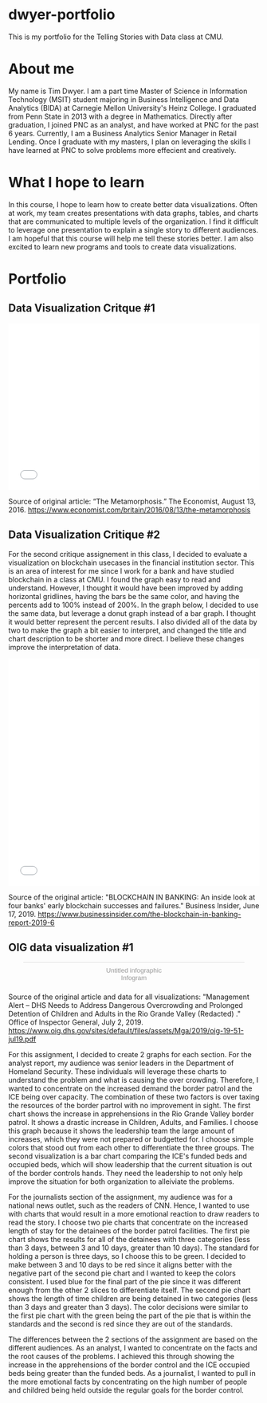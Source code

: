 # dwyer-portfolio
This is my portfolio for the Telling Stories with Data class at CMU.

# About me
My name is Tim Dwyer. I am a part time Master of Science in Information Technology (MSIT) student majoring in Business Intelligence and Data Analytics (BIDA) at Carnegie Mellon University's Heinz College. I graduated from Penn State in 2013 with a degree in Mathematics. Directly after graduation, I joined PNC as an analyst, and have worked at PNC for the past 6 years. Currently, I am a Business Analytics Senior Manager in Retail Lending. Once I graduate with my masters, I plan on leveraging the skills I have learned at PNC to solve problems more effecient and creatively.

# What I hope to learn
In this course, I hope to learn how to create better data visualizations. Often at work, my team creates presentations with data graphs, tables, and charts that are communicated to multiple levels of the organization. I find it difficult to leverage one presentation to explain a single story to different audiences. I am hopeful that this course will help me tell these stories better. I am also excited to learn new programs and tools to create data visualizations.

# Portfolio

## Data Visualization Critque #1
<iframe title="Corbyn Obtains Highest Number of Likes" aria-label="Column Chart" id="datawrapper-chart-c5iwh" src="//datawrapper.dwcdn.net/c5iwh/3/" scrolling="no" frameborder="0" style="width: 0; min-width: 100% !important; border: none;" height="335"></iframe><script type="text/javascript">!function(){"use strict";window.addEventListener("message",function(a){if(void 0!==a.data["datawrapper-height"])for(var e in a.data["datawrapper-height"]){var t=document.getElementById("datawrapper-chart-"+e)||document.querySelector("iframe[src*='"+e+"']");t&&(t.style.height=a.data["datawrapper-height"][e]+"px")}})}();</script>

Source of original article: “The Metamorphosis.” The Economist, August 13, 2016. https://www.economist.com/britain/2016/08/13/the-metamorphosis


## Data Visualization Critique #2

For the second critique assignement in this class, I decided to evaluate a visualization on blockchain usecases in the financial institution sector. This is an area of interest for me since I work for a bank and have studied blockchain in a class at CMU. I found the graph easy to read and understand. However, I thought it would have been improved by adding horizontal gridlines, having the bars be the same color, and having the percents add to 100% instead of 200%. In the graph below, I decided to use the same data, but leverage a donut graph instead of a bar graph. I thought it would better represent the percent results. I also divided all of the data by two to make the graph a bit easier to interpret, and changed the title and chart description to be shorter and more direct. I believe these changes improve the interpretation of data. 

<iframe title="Top Use Cases for Blockchain" aria-label="Interactive donut chart" id="datawrapper-chart-tgtis" src="//datawrapper.dwcdn.net/tgtis/1/" scrolling="no" frameborder="0" style="width: 0; min-width: 100% !important; border: none;" height="457"></iframe><script type="text/javascript">!function(){"use strict";window.addEventListener("message",function(a){if(void 0!==a.data["datawrapper-height"])for(var e in a.data["datawrapper-height"]){var t=document.getElementById("datawrapper-chart-"+e)||document.querySelector("iframe[src*='"+e+"']");t&&(t.style.height=a.data["datawrapper-height"][e]+"px")}})}();</script>

Source of the original article: "BLOCKCHAIN IN BANKING: An inside look at four banks' early blockchain successes and failures." Business Insider, June 17, 2019. https://www.businessinsider.com/the-blockchain-in-banking-report-2019-6



## OIG data visualization #1

<div class="infogram-embed" data-id="77a79c0f-412e-4ef7-81b3-5e868d062a84" data-type="interactive" data-title="Untitled infographic"></div><script>!function(e,t,s,i){var n="InfogramEmbeds",o=e.getElementsByTagName("script")[0],d=/^http:/.test(e.location)?"http:":"https:";if(/^\/{2}/.test(i)&&(i=d+i),window[n]&&window[n].initialized)window[n].process&&window[n].process();else if(!e.getElementById(s)){var r=e.createElement("script");r.async=1,r.id=s,r.src=i,o.parentNode.insertBefore(r,o)}}(document,0,"infogram-async","https://e.infogram.com/js/dist/embed-loader-min.js");</script><div style="padding:8px 0;font-family:Arial!important;font-size:13px!important;line-height:15px!important;text-align:center;border-top:1px solid #dadada;margin:0 30px"><a href="https://infogram.com/77a79c0f-412e-4ef7-81b3-5e868d062a84" style="color:#989898!important;text-decoration:none!important;" target="_blank">Untitled infographic</a><br><a href="https://infogram.com" style="color:#989898!important;text-decoration:none!important;" target="_blank" rel="nofollow">Infogram</a></div>

Source of the original article and data for all visualizations: "Management Alert – DHS Needs to Address Dangerous Overcrowding and Prolonged Detention of Children and Adults in the Rio Grande Valley (Redacted) ." Office of Inspector General, July 2, 2019. https://www.oig.dhs.gov/sites/default/files/assets/Mga/2019/oig-19-51-jul19.pdf


For this assignment, I decided to create 2 graphs for each section. For the analyst report, my audience was senior leaders in the Department of Homeland Security. These individuals will leverage these charts to understand the problem and what is causing the over crowding. Therefore, I wanted to concentrate on the increased demand the border patrol and the ICE being over capacity. The combination of these two factors is over taxing the resources of the border partrol with no improvement in sight. The first chart shows the increase in apprehensions in the Rio Grande Valley border patrol. It shows a drastic increase in Children, Adults, and Families. I choose this graph because it shows the leadership team the large amount of increases, which they were not prepared or budgetted for. I choose simple colors that stood out from each other to differentiate the three groups. The second visualization is a bar chart comparing the ICE's funded beds and occupied beds, which will show leadership that the current situation is out of the border controls hands. They need the leadership to not only help improve the situation for both organization to alleiviate the problems.


For the journalists section of the assignment, my audience was for a national news outlet, such as the readers of CNN. Hence, I wanted to use with charts that would result in a more emotional reaction to draw readers to read the story. I choose two pie charts that concentrate on the increased length of stay for the detainees of the border patrol facilities. The first pie chart shows the results for all of the detainees with three categories (less than 3 days, between 3 and 10 days, greater than 10 days). The standard for holding a person is three days, so I choose this to be green. I decided to make between 3 and 10 days to be red since it aligns better with the negative part of the second pie chart and I wanted to keep the colors consistent. I used blue for the final part of the pie since it was different enough from the other 2 slices to differentiate itself. The second pie chart shows the length of time children are being detained in two categories (less than 3 days and greater than 3 days). The color decisions were similar to the first pie chart with the green being the part of the pie that is within the standards and the second is red since they are out of the standards.



The differences between the 2 sections of the assignment are based on the different audiences. As an analyst, I wanted to concentrate on the facts and the root causes of the problems. I achieved this through showing the increase in the apprehensions of the border control and the ICE occupied beds being greater than the funded beds. As a journalist, I wanted to pull in the more emotional facts by concentrating on the high number of people and childred being held outside the regular goals for the border control.



